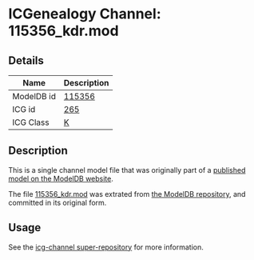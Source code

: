 # ICGenealogy Channel: 115356\_kdr.mod

## Details

Name | Description
---- | -----------
ModelDB id | [115356](http://senselab.med.yale.edu/ModelDB/ShowModel.cshtml?model=115356)
ICG id | [265](http://icg.neurotheory.ox.ac.uk/channels/1/265)
ICG Class | [K](http://icg.neurotheory.ox.ac.uk/channels/1)

## Description

This is a single channel model file that was originally part of a [published model on the ModelDB website](http://senselab.med.yale.edu/mModelDB/ShowModel.cshtml?model=115356).

The file [115356\_kdr.mod](115356_kdr.mod) was extrated from [the ModelDB repository](http://senselab.med.yale.edu/ModelDB/ShowModel.cshtml?model=115356), and committed in its original form.

## Usage

See the [icg-channel super-repository](https://github.com/icgenealogy/icg-channels) for more information.